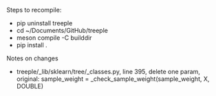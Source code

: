 Steps to recompile:

- pip uninstall treeple
- cd ~/Documents/GitHub/treeple
- meson compile -C builddir
- pip install .


Notes on changes
- treeple/_lib/sklearn/tree/_classes.py, line 395, delete one param, original: sample_weight = _check_sample_weight(sample_weight, X, DOUBLE)